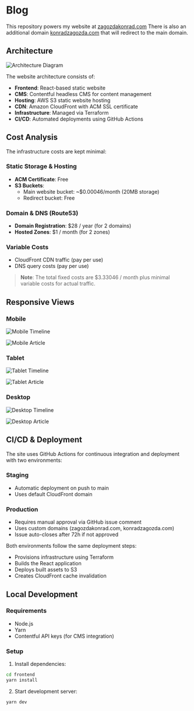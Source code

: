# Blog

This repository powers my website at [zagozdakonrad.com](https://zagozdakonrad.com) There is also an additional domain [konradzagozda.com](https://konradzagozda.com) that will redirect to the main domain.

## Architecture

![Architecture Diagram](docs/images/architecture.png)

The website architecture consists of:

- **Frontend**: React-based static website
- **CMS**: Contentful headless CMS for content management
- **Hosting**: AWS S3 static website hosting
- **CDN**: Amazon CloudFront with ACM SSL certificate
- **Infrastructure**: Managed via Terraform
- **CI/CD**: Automated deployments using GitHub Actions

## Cost Analysis

The infrastructure costs are kept minimal:

### Static Storage & Hosting

- **ACM Certificate**: Free
- **S3 Buckets**:
  - Main website bucket: ~$0.00046/month (20MB storage)
  - Redirect bucket: Free

### Domain & DNS (Route53)

- **Domain Registration**: $28 / year (for 2 domains)
- **Hosted Zones**: $1 / month (for 2 zones)

### Variable Costs

- CloudFront CDN traffic (pay per use)
- DNS query costs (pay per use)

> **Note**: The total fixed costs are $3.33046 / month plus minimal variable costs for actual traffic.

## Responsive Views

### Mobile

![Mobile Timeline](docs/images/mobile_timeline.png)

![Mobile Article](docs/images/mobile_article.png)

### Tablet

![Tablet Timeline](docs/images/tablet_timeline.png)

![Tablet Article](docs/images/tablet_article.png)

### Desktop

![Desktop Timeline](docs/images/desktop_timeline.png)

![Desktop Article](docs/images/desktop_article.png)

## CI/CD & Deployment

The site uses GitHub Actions for continuous integration and deployment with two environments:

### Staging

- Automatic deployment on push to main
- Uses default CloudFront domain

### Production

- Requires manual approval via GitHub issue comment
- Uses custom domains (zagozdakonrad.com, konradzagozda.com)
- Issue auto-closes after 72h if not approved

Both environments follow the same deployment steps:

- Provisions infrastructure using Terraform
- Builds the React application
- Deploys built assets to S3
- Creates CloudFront cache invalidation

## Local Development

### Requirements

- Node.js
- Yarn
- Contentful API keys (for CMS integration)

### Setup

1. Install dependencies:

```bash
cd frontend
yarn install
```

2. Start development server:

```bash
yarn dev
```
